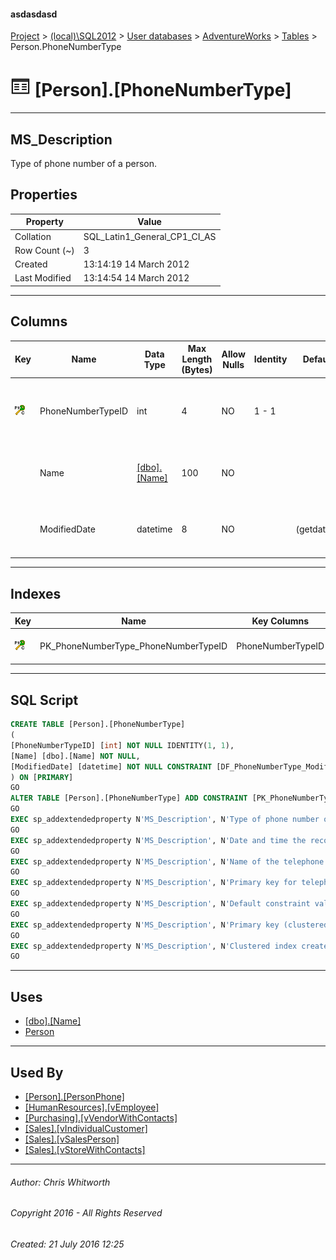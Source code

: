 #### asdasdasd

[Project](../../../../index.md) > [(local)\\SQL2012](../../../index.md) > [User databases](../../index.md) > [AdventureWorks](../index.md) > [Tables](Tables.md) > Person.PhoneNumberType

# ![Tables](../../../../Images/Table32.png) [Person].[PhoneNumberType]

---

## <a name="#description"></a>MS_Description

Type of phone number of a person.

## <a name="#properties"></a>Properties

| Property | Value |
|---|---|
| Collation | SQL_Latin1_General_CP1_CI_AS |
| Row Count (~) | 3 |
| Created | 13:14:19 14 March 2012 |
| Last Modified | 13:14:54 14 March 2012 |


---

## <a name="#columns"></a>Columns

| Key | Name | Data Type | Max Length (Bytes) | Allow Nulls | Identity | Default | Description |
|---|---|---|---|---|---|---|---|
| [![Cluster Primary Key PK_PhoneNumberType_PhoneNumberTypeID: PhoneNumberTypeID](../../../../Images/pkcluster.png)](#indexes) | PhoneNumberTypeID | int | 4 | NO | 1 - 1 |  | _Primary key for telephone number type records._ |
|  | Name | [[dbo].[Name]](../Programmability/Types/User-Defined_Data_Types/Name.md) | 100 | NO |  |  | _Name of the telephone number type_ |
|  | ModifiedDate | datetime | 8 | NO |  | (getdate()) | _Date and time the record was last updated._ |


---

## <a name="#indexes"></a>Indexes

| Key | Name | Key Columns | Unique | Description |
|---|---|---|---|---|
| [![Cluster Primary Key PK_PhoneNumberType_PhoneNumberTypeID: PhoneNumberTypeID](../../../../Images/pkcluster.png)](#indexes) | PK_PhoneNumberType_PhoneNumberTypeID | PhoneNumberTypeID | YES | _Primary key (clustered) constraint_ |


---

## <a name="#sqlscript"></a>SQL Script

```sql
CREATE TABLE [Person].[PhoneNumberType]
(
[PhoneNumberTypeID] [int] NOT NULL IDENTITY(1, 1),
[Name] [dbo].[Name] NOT NULL,
[ModifiedDate] [datetime] NOT NULL CONSTRAINT [DF_PhoneNumberType_ModifiedDate] DEFAULT (getdate())
) ON [PRIMARY]
GO
ALTER TABLE [Person].[PhoneNumberType] ADD CONSTRAINT [PK_PhoneNumberType_PhoneNumberTypeID] PRIMARY KEY CLUSTERED  ([PhoneNumberTypeID]) ON [PRIMARY]
GO
EXEC sp_addextendedproperty N'MS_Description', N'Type of phone number of a person.', 'SCHEMA', N'Person', 'TABLE', N'PhoneNumberType', NULL, NULL
GO
EXEC sp_addextendedproperty N'MS_Description', N'Date and time the record was last updated.', 'SCHEMA', N'Person', 'TABLE', N'PhoneNumberType', 'COLUMN', N'ModifiedDate'
GO
EXEC sp_addextendedproperty N'MS_Description', N'Name of the telephone number type', 'SCHEMA', N'Person', 'TABLE', N'PhoneNumberType', 'COLUMN', N'Name'
GO
EXEC sp_addextendedproperty N'MS_Description', N'Primary key for telephone number type records.', 'SCHEMA', N'Person', 'TABLE', N'PhoneNumberType', 'COLUMN', N'PhoneNumberTypeID'
GO
EXEC sp_addextendedproperty N'MS_Description', N'Default constraint value of GETDATE()', 'SCHEMA', N'Person', 'TABLE', N'PhoneNumberType', 'CONSTRAINT', N'DF_PhoneNumberType_ModifiedDate'
GO
EXEC sp_addextendedproperty N'MS_Description', N'Primary key (clustered) constraint', 'SCHEMA', N'Person', 'TABLE', N'PhoneNumberType', 'CONSTRAINT', N'PK_PhoneNumberType_PhoneNumberTypeID'
GO
EXEC sp_addextendedproperty N'MS_Description', N'Clustered index created by a primary key constraint.', 'SCHEMA', N'Person', 'TABLE', N'PhoneNumberType', 'INDEX', N'PK_PhoneNumberType_PhoneNumberTypeID'
GO

```


---

## <a name="#uses"></a>Uses

* [[dbo].[Name]](../Programmability/Types/User-Defined_Data_Types/Name.md)
* [Person](../Security/Schemas/Person.md)


---

## <a name="#usedby"></a>Used By

* [[Person].[PersonPhone]](PersonPhone.md)
* [[HumanResources].[vEmployee]](../Views/vEmployee.md)
* [[Purchasing].[vVendorWithContacts]](../Views/vVendorWithContacts.md)
* [[Sales].[vIndividualCustomer]](../Views/vIndividualCustomer.md)
* [[Sales].[vSalesPerson]](../Views/vSalesPerson.md)
* [[Sales].[vStoreWithContacts]](../Views/vStoreWithContacts.md)


---

###### Author:  Chris Whitworth

###### Copyright 2016 - All Rights Reserved

###### Created: 21 July 2016 12:25

